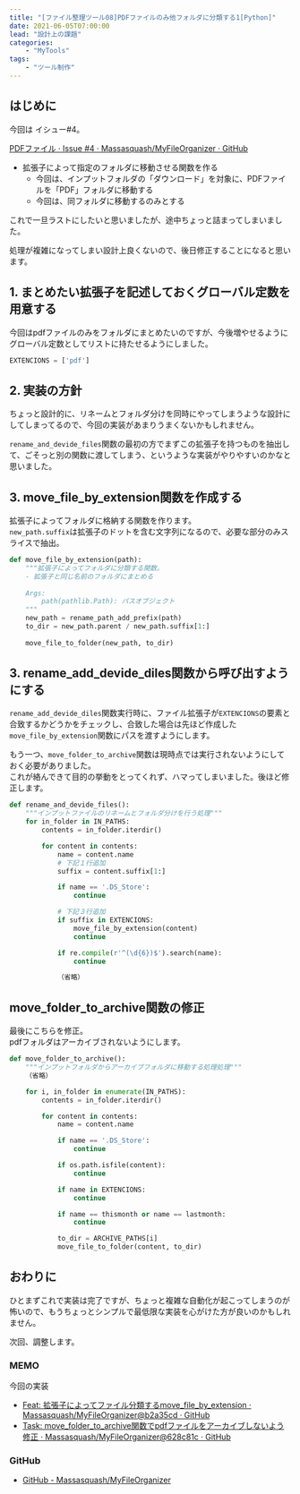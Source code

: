 ```yaml
---
title: "[ファイル整理ツール08]PDFファイルのみ他フォルダに分類する1[Python]"
date: 2021-06-05T07:00:00
lead: "設計上の課題"
categories: 
    - "MyTools"
tags: 
    - "ツール制作"
---
```


## はじめに
今回は イシュー#4。

[PDFファイル · Issue #4 · Massasquash/MyFileOrganizer · GitHub](https://github.com/Massasquash/MyFileOrganizer/issues/4)

- 拡張子によって指定のフォルダに移動させる関数を作る
  - 今回は、インプットフォルダの「ダウンロード」を対象に、PDFファイルを「PDF」フォルダに移動する
  - 今回は、同フォルダに移動するのみとする

これで一旦ラストにしたいと思いましたが、途中ちょっと詰まってしまいました。  

処理が複雑になってしまい設計上良くないので、後日修正することになると思います。  


## 1. まとめたい拡張子を記述しておくグローバル定数を用意する
今回はpdfファイルのみをフォルダにまとめたいのですが、今後増やせるようにグローバル定数としてリストに持たせるようにしました。  

```python
EXTENCIONS = ['pdf']
```

## 2. 実装の方針
ちょっと設計的に、リネームとフォルダ分けを同時にやってしまうような設計にしてしまってるので、今回の実装があまりうまくないかもしれません。  

`rename_and_devide_files`関数の最初の方でまずこの拡張子を持つものを抽出して、ごそっと別の関数に渡してしまう、というような実装がやりやすいのかなと思いました。  


## 3. move_file_by_extension関数を作成する
拡張子によってフォルダに格納する関数を作ります。  
`new_path.suffix`は拡張子のドットを含む文字列になるので、必要な部分のみスライスで抽出。

```python
def move_file_by_extension(path):
    """拡張子によってフォルダに分類する関数。
    - 拡張子と同じ名前のフォルダにまとめる
    
    Args:
        path(pathlib.Path): パスオブジェクト
    """
    new_path = rename_path_add_prefix(path)
    to_dir = new_path.parent / new_path.suffix[1:]
    
    move_file_to_folder(new_path, to_dir)
```

## 3. rename_add_devide_diles関数から呼び出すようにする
`rename_add_devide_diles`関数実行時に、ファイル拡張子が`EXTENCIONS`の要素と合致するかどうかをチェックし、合致した場合は先ほど作成した`move_file_by_extension`関数にパスを渡すようにします。  

もう一つ、`move_folder_to_archive`関数は現時点では実行されないようにしておく必要がありました。  
これが絡んできて目的の挙動をとってくれず、ハマってしまいました。後ほど修正します。

```python
def rename_and_devide_files():
    """インプットファイルのリネームとフォルダ分けを行う処理"""
    for in_folder in IN_PATHS:
        contents = in_folder.iterdir()

        for content in contents:
            name = content.name
            # 下記１行追加
            suffix = content.suffix[1:]

            if name == '.DS_Store':
                continue

            # 下記３行追加
            if suffix in EXTENCIONS:
                move_file_by_extension(content)
                continue

            if re.compile(r'^(\d{6})$').search(name):
                continue

            （省略）
```

## move_folder_to_archive関数の修正
最後にこちらを修正。  
pdfフォルダはアーカイブされないようにします。  

```python
def move_folder_to_archive():
    """インプットフォルダからアーカイブフォルダに移動する処理処理"""
    （省略）

    for i, in_folder in enumerate(IN_PATHS):
        contents = in_folder.iterdir()

        for content in contents:
            name = content.name

            if name == '.DS_Store':
                continue

            if os.path.isfile(content):
                continue

            if name in EXTENCIONS:
                continue

            if name == thismonth or name == lastmonth:
                continue

            to_dir = ARCHIVE_PATHS[i]
            move_file_to_folder(content, to_dir)
```

## おわりに
ひとまずこれで実装は完了ですが、ちょっと複雑な自動化が起こってしまうのが怖いので、もうちょっとシンプルで最低限な実装を心がけた方が良いのかもしれません。  

次回、調整します。

### MEMO
今回の実装
- [Feat: 拡張子によってファイル分類するmove_file_by_extension · Massasquash/MyFileOrganizer@b2a35cd · GitHub](https://github.com/Massasquash/MyFileOrganizer/commit/b2a35cd8dc9ea69a44b5701d4644216062fea878)
- [Task: move_folder_to_archive関数でpdfファイルをアーカイブしないよう修正 · Massasquash/MyFileOrganizer@628c81c · GitHub](https://github.com/Massasquash/MyFileOrganizer/commit/628c81cd8e1785ba8a9c962c45a7c21c7082951a)
　
### GitHub
- [GitHub - Massasquash/MyFileOrganizer](https://github.com/Massasquash/MyFileOrganizer)
